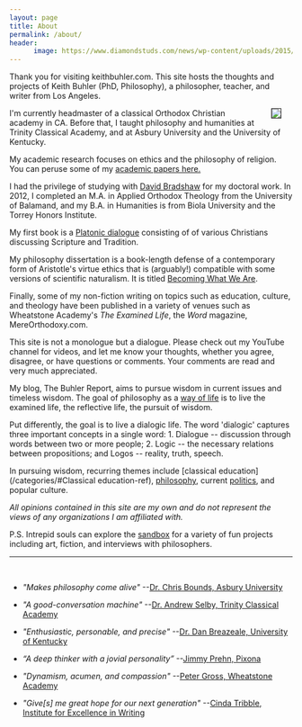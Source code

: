 ```yaml
---
layout: page
title: About 
permalink: /about/
header:
      image: https://www.diamondstuds.com/news/wp-content/uploads/2015/06/UDR_3.0_LosAngeles.jpg
--- 
```



Thank you for visiting keithbuhler.com. This site hosts the thoughts and projects of Keith Buhler (PhD, Philosophy), a philosopher, teacher, and writer from Los Angeles. 

<img src="/images/keithbuhler-golden.jpg" align="right" hspace="20" border="1px">

I'm currently headmaster of a classical Orthodox Christian academy in CA. Before that, I taught philosophy and humanities at Trinity Classical Academy, and at Asbury University and the University of Kentucky. 

My academic research focuses on ethics and the philosophy of religion. You can peruse some of my [academic papers here.](https://trinityclassicalacademy.academia.edu/KeithBuhler) 

I had the privilege of studying with [David Bradshaw](https://uky.academia.edu/DBradshaw) for my doctoral work. In 2012, I completed an M.A. in Applied Orthodox Theology from the University of Balamand, and my B.A. in Humanities is from Biola University and the Torrey Honors Institute.  

My first book is a [Platonic dialogue](http://bitly.com/ScriptureOrTradition) consisting of of various Christians discussing Scripture and Tradition. 

My philosophy dissertation is a book-length defense of a contemporary form of Aristotle's virtue ethics that is (arguably!) compatible with some versions of scientific naturalism. It is titled [Becoming What We Are](/phd). 

Finally, some of my non-fiction writing on topics such as education, culture, and theology have been published in a variety of venues such as Wheatstone Academy's *The Examined Life*, the *Word* magazine, MereOrthodoxy.com.

This site is not a monologue but a dialogue.  Please check out my YouTube channel for videos, and let me know your thoughts, whether you agree, disagree, or have questions or comments.  Your comments are read and very much appreciated. 


My blog, The Buhler Report, aims to pursue wisdom in current issues and timeless wisdom. The goal of philosophy as a [way of life](https://amzn.to/2vjDyuJ) is to live the examined life, the reflective life, the pursuit of wisdom. 

Put differently, the goal is to live a dialogic life. The word 'dialogic' captures three important concepts in a single word: 1. Dialogue -- discussion through words between two or more people; 2. Logic -- the necessary relations between propositions; and Logos -- reality, truth, speech. 

In pursuing wisdom, recurring themes include  [classical education](/categories/#Classical education-ref), [philosophy](/categories/#Philosophy-ref), current [politics](/categories/#Politics-ref), and popular culture.



*All opinions contained in this site are my own and do not represent the views of any organizations I am affiliated with.*


P.S. Intrepid souls can explore the [sandbox](/sandbox/) for a variety of fun projects including art, fiction, and interviews with philosophers. 

----- 

<br> 

* *"Makes philosophy come alive"*  --[Dr. Chris Bounds, Asbury University](https://www.asbury.edu/academics/departments/christian-studies-philosophy/faculty-staff/chris-bounds)

* *"A good-conversation machine"* --[Dr. Andrew Selby, Trinity Classical Academy](https://baylor.academia.edu/AndrewSelby)

* *"Enthusiastic, personable, and precise"* --[Dr. Dan Breazeale, University of Kentucky](https://philosophy.as.uky.edu/users/breazeal)

* *“A deep thinker with a jovial personality”* --[Jimmy Prehn, Pixona](https://www.linkedin.com/in/jrprehn/)

*  *"Dynamism, acumen, and compassion"*   --[Peter Gross, Wheatstone Academy](http://www.wheatstoneministries.com/people/)

* *"Give[s] me great hope for our next generation"* --[Cinda Tribble, Institute for Excellence in Writing](http://iew.com/cinda-tribble)



<br>

<!---

* "Makes philosophy come alive"  --[Dr. Chris Bounds, Asbury University](https://www.asbury.edu/academics/departments/christian-studies-philosophy/faculty-staff/chris-bounds)

* "A good-conversation machine" --[Dr. Andrew Selby, Trinity Classical Academy](https://baylor.academia.edu/AndrewSelby)

* "Enthusiastic, personable, and precise" --[Dr. Dan Breazeale, University of Kentucky](https://philosophy.as.uky.edu/users/breazeal)

* “A deep thinker with a jovial personality” --[Jimmy Prehn, Pixona](https://www.linkedin.com/in/jrprehn/)

*  "Dynamism, acumen, and compassion"   --[Peter Gross, Wheatstone Academy](http://www.wheatstoneministries.com/people/)

* "Give[s] me great hope for our next generation" --[Cinda Tribble, Institute for Excellence in Writing](http://iew.com/cinda-tribble)

--------

<img src="/images/keithbuhler-golden.jpg" align="right" hspace="20" border="1px">

Keith Buhler ([Ph.D.](/phd) University of Kentucky) is a philosopher, classical teacher, and writer based out of Los Angeles. 

He currently holds teaches History, Greek Language, and Bible at a classical school in CA. Before that, he was a philosophy instructor at Asbury University and post-doc at the University of Kentucky. 

He has written two books: the first was a self-published [Platonic dialogue](http://bitly.com/ScriptureOrTradition) about Scripture and Tradition. The second, a philosophy dissertation in contemporary analytic virtue ethics titled [Becoming What We Are](/phd). His non-fiction writings on classical education have been published in Wheatstone Academy's *The Examined Life*, the *Word* magazine, MereOrthodoxy.com among others. 

He completed a   also holds an M.A. in Orthodox Theology from the University of Balamand and a B.A. in Humanities from Biola University.  

Buhler aims to invite everyone to pursue wisdom through humility. He uses dialog to ask hard questions about Great Books, history, and life itself, including high culture and pop culture. 

-->
